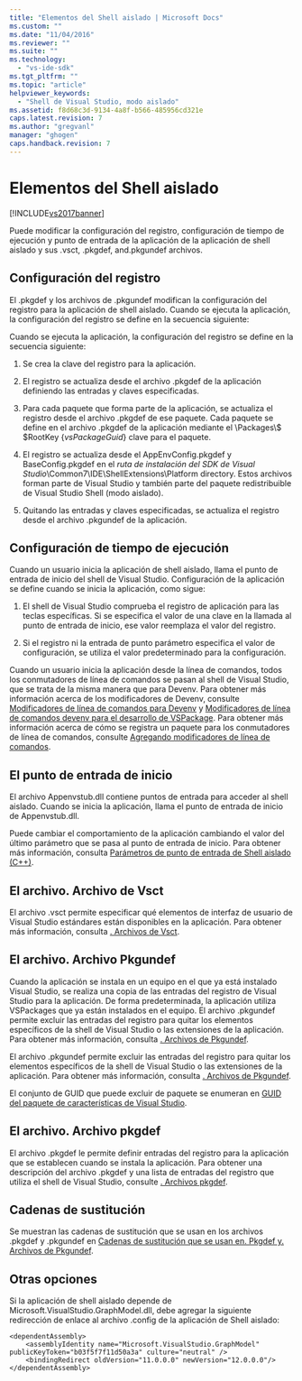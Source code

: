 ```yaml
---
title: "Elementos del Shell aislado | Microsoft Docs"
ms.custom: ""
ms.date: "11/04/2016"
ms.reviewer: ""
ms.suite: ""
ms.technology: 
  - "vs-ide-sdk"
ms.tgt_pltfrm: ""
ms.topic: "article"
helpviewer_keywords: 
  - "Shell de Visual Studio, modo aislado"
ms.assetid: f8d68c3d-9134-4a8f-b566-485956cd321e
caps.latest.revision: 7
ms.author: "gregvanl"
manager: "ghogen"
caps.handback.revision: 7
---
```

# Elementos del Shell aislado
[!INCLUDE[vs2017banner](../code-quality/includes/vs2017banner.md)]

Puede modificar la configuración del registro, configuración de tiempo de ejecución y punto de entrada de la aplicación de la aplicación de shell aislado y sus .vsct, .pkgdef, and.pkgundef archivos.  
  
## Configuración del registro  
 El .pkgdef y los archivos de .pkgundef modifican la configuración del registro para la aplicación de shell aislado. Cuando se ejecuta la aplicación, la configuración del registro se define en la secuencia siguiente:  
  
 Cuando se ejecuta la aplicación, la configuración del registro se define en la secuencia siguiente:  
  
1.  Se crea la clave del registro para la aplicación.  
  
2.  El registro se actualiza desde el archivo .pkgdef de la aplicación definiendo las entradas y claves especificadas.  
  
3.  Para cada paquete que forma parte de la aplicación, se actualiza el registro desde el archivo .pkgdef de ese paquete. Cada paquete se define en el archivo .pkgdef de la aplicación mediante el \\Packages\\$ $RootKey {*vsPackageGuid*} clave para el paquete.  
  
4.  El registro se actualiza desde el AppEnvConfig.pkgdef y BaseConfig.pkgdef en el *ruta de instalación del SDK de Visual Studio*\\Common7\\IDE\\ShellExtensions\\Platform directory. Estos archivos forman parte de Visual Studio y también parte del paquete redistribuible de Visual Studio Shell \(modo aislado\).  
  
5.  Quitando las entradas y claves especificadas, se actualiza el registro desde el archivo .pkgundef de la aplicación.  
  
## Configuración de tiempo de ejecución  
 Cuando un usuario inicia la aplicación de shell aislado, llama el punto de entrada de inicio del shell de Visual Studio. Configuración de la aplicación se define cuando se inicia la aplicación, como sigue:  
  
1.  El shell de Visual Studio comprueba el registro de aplicación para las teclas específicas. Si se especifica el valor de una clave en la llamada al punto de entrada de inicio, ese valor reemplaza el valor del registro.  
  
2.  Si el registro ni la entrada de punto parámetro especifica el valor de configuración, se utiliza el valor predeterminado para la configuración.  
  
 Cuando un usuario inicia la aplicación desde la línea de comandos, todos los conmutadores de línea de comandos se pasan al shell de Visual Studio, que se trata de la misma manera que para Devenv. Para obtener más información acerca de los modificadores de Devenv, consulte [Modificadores de línea de comandos para Devenv](../ide/reference/devenv-command-line-switches.md) y [Modificadores de línea de comandos devenv para el desarrollo de VSPackage](../extensibility/devenv-command-line-switches-for-vspackage-development.md). Para obtener más información acerca de cómo se registra un paquete para los conmutadores de línea de comandos, consulte [Agregando modificadores de línea de comandos](../extensibility/adding-command-line-switches.md).  
  
## El punto de entrada de inicio  
 El archivo Appenvstub.dll contiene puntos de entrada para acceder al shell aislado. Cuando se inicia la aplicación, llama el punto de entrada de inicio de Appenvstub.dll.  
  
 Puede cambiar el comportamiento de la aplicación cambiando el valor del último parámetro que se pasa al punto de entrada de inicio. Para obtener más información, consulta [Parámetros de punto de entrada de Shell aislado \(C\+\+\)](../extensibility/isolated-shell-entry-point-parameters-cpp.md).  
  
## El archivo. Archivo de Vsct  
 El archivo .vsct permite especificar qué elementos de interfaz de usuario de Visual Studio estándares están disponibles en la aplicación. Para obtener más información, consulta [. Archivos de Vsct](../extensibility/modifying-the-isolated-shell-by-using-the-dot-vsct-file.md).  
  
## El archivo. Archivo Pkgundef  
 Cuando la aplicación se instala en un equipo en el que ya está instalado Visual Studio, se realiza una copia de las entradas del registro de Visual Studio para la aplicación. De forma predeterminada, la aplicación utiliza VSPackages que ya están instalados en el equipo. El archivo .pkgundef permite excluir las entradas del registro para quitar los elementos específicos de la shell de Visual Studio o las extensiones de la aplicación. Para obtener más información, consulta [. Archivos de Pkgundef](../extensibility/modifying-the-isolated-shell-by-using-the-dot-pkgundef-file.md).  
  
 El archivo .pkgundef permite excluir las entradas del registro para quitar los elementos específicos de la shell de Visual Studio o las extensiones de la aplicación. Para obtener más información, consulta [. Archivos de Pkgundef](../extensibility/modifying-the-isolated-shell-by-using-the-dot-pkgundef-file.md).  
  
 El conjunto de GUID que puede excluir de paquete se enumeran en [GUID del paquete de características de Visual Studio](../extensibility/package-guids-of-visual-studio-features.md).  
  
## El archivo. Archivo pkgdef  
 El archivo .pkgdef le permite definir entradas del registro para la aplicación que se establecen cuando se instala la aplicación. Para obtener una descripción del archivo .pkgdef y una lista de entradas del registro que utiliza el shell de Visual Studio, consulte [. Archivos pkgdef](../extensibility/modifying-the-isolated-shell-by-using-the-dot-pkgdef-file.md).  
  
## Cadenas de sustitución  
 Se muestran las cadenas de sustitución que se usan en los archivos .pkgdef y .pkgundef en [Cadenas de sustitución que se usan en. Pkgdef y. Archivos de Pkgundef](../extensibility/substitution-strings-used-in-dot-pkgdef-and-dot-pkgundef-files.md).  
  
## Otras opciones  
 Si la aplicación de shell aislado depende de Microsoft.VisualStudio.GraphModel.dll, debe agregar la siguiente redirección de enlace al archivo .config de la aplicación de Shell aislado:  
  
```  
<dependentAssembly>  
    <assemblyIdentity name="Microsoft.VisualStudio.GraphModel" publicKeyToken="b03f5f7f11d50a3a" culture="neutral" />  
    <bindingRedirect oldVersion="11.0.0.0" newVersion="12.0.0.0"/>  
</dependentAssembly>  
  
```